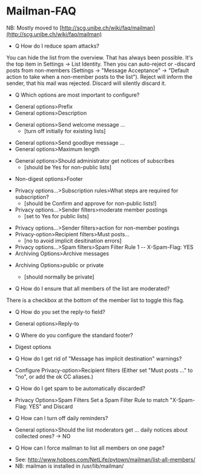 # Mailman-FAQ

NB: Mostly moved to [http://scg.unibe.ch/wiki/faq/mailman](http://scg.unibe.ch/wiki/faq/mailman)

* Q How do I reduce spam attacks?

You can hide the list from the overview. That has always been possible. It's the top item in Settings -> List Identity.
Then you can auto-reject or -discard posts from non-members (Settings -> "Message Acceptance" -> "Default action to take when a non-member posts to the list"). Reject will inform the sender, that his mail was rejected. Discard will silently discard it.


* Q Which options are most important to configure?

- General options>Prefix
- General options>Description
* General options>Send welcome message ...
	- [turn off initially for existing lists]
- General options>Send goodbye message ...
- General options>Maximum length
* General options>Should administrator get notices of subscribes
	- [should be Yes for non-public lists]
- Non-digest options>Footer
* Privacy options...>Subscription rules>What steps are required for subscription?
	- [should be Confirm and approve for non-public lists!]
* Privacy options...>Sender filters>moderate member postings
	- [set to Yes for public lists]
- Privacy options...>Sender filters>action for non-member postings
- Privacy-option>Recipient filters>Must posts...
	- [no to avoid implicit desitination errors]
- Privacy options...>Spam filters>Spam Filter Rule 1 -- X-Spam-Flag: YES
- Archiving Options>Archive messages
* Archiving Options>public or private
	- [should normally be private]

* Q How do I ensure that all members of the list are moderated?

There is a checkbox at the bottom of the member list to toggle this flag.

* Q How do you set the reply-to field?
- General options>Reply-to

* Q Where do you configure the standard footer?
- Digest options

* Q How do I get rid of "Message has implicit destination" warnings?
- Configure Privacy-option>Recipient filters
  (Either set "Must posts ..." to "no", or add the ok CC aliases.)

* Q How do I get spam to be automatically discarded?
- Privacy Options>Spam Filters
  Set a Spam Filter Rule to match "X-Spam-Flag: YES" and Discard

* Q How can I turn off daily reminders?
- General options>Should the list moderators get ... daily notices about collected ones? -> NO

* Q How can I force mailman to list all members on one page?
- See: <http://www.hoboes.com/NetLife/pytown/mailman/list-all-members/>
- NB: mailman is installed in /usr/lib/mailman/
